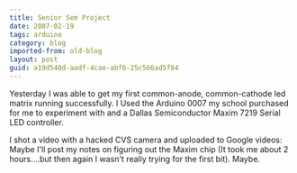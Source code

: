 ```yaml
---
title: Senior Sem Project
date: 2007-02-19
tags: arduino
category: blog
imported-from: old-blog
layout: post
guid: a19d548d-aadf-4cae-abf6-25c566ad5f84
---
```


Yesterday I was able to get my first common-anode, common-cathode led matrix running successfully.  I Used the Arduino 0007 my school purchased for me to experiment with and a Dallas Semiconductor Maxim 7219 Serial LED controller.


I shot a video with a hacked CVS camera and uploaded to Google videos:
Maybe I'll post my notes on figuring out the Maxim chip (It took me about 2 hours....but then again I wasn't really trying for the first bit).  Maybe. 

